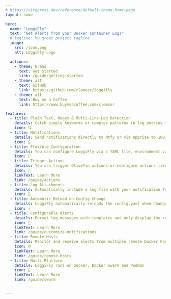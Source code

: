 ```yaml
---
# https://vitepress.dev/reference/default-theme-home-page
layout: home

hero:
  name: "LoggiFly"
  text: "Get Alerts from your Docker Container Logs"
  # tagline: My great project tagline
  image:
    src: /icon.png
    alt: LoggiFly Logo

  actions:
    - theme: brand
      text: Get Started  
      link: /guide/getting-started
    - theme: alt
      text: GitHub
      link: https://github.com/clemcer/loggifly
    - theme: alt
      text: Buy me a Coffee
      link: https://www.buymeacoffee.com/clemcer

features:
  - title: Plain Text, Regex & Multi-Line Log Detection
    details: Catch simple keywords or complex patterns in log entries that span multiple lines.
    icon: 🔍
  - title: Notifications
    details: Send notifications directly to Ntfy or via Apprise to 100+ different services (Slack, Discord, Telegram) or even to your own custom endpoint.
    icon: 🚨
  - title: Flexible Configuration
    details: You can configure LoggiFly via a YAML file, environment variables or in the Docker labels of the container you want to monitor.
    icon: 🔧
  - title: Trigger Actions
    details: You can trigger OliveTin actions or configure actions like restart or stop for your containers.
    icon: 🎯
    linkText: Learn More
    link: /guide/actions
  - title: Log Attachments
    details: Automatically include a log file with your notification for better context.
    icon: 📁
  - title: Automatic Reload on Config Change
    details: LoggiFly automatically reloads the config.yaml when changes are detected.
    icon: ⚡
  - title: Configurable Alerts
    details: Format log messages with templates and only display the relevant information.
    icon: 📝
    linkText: Learn More
    link: /guide/customize-notifications
  - title: Remote Hosts
    details: Monitor and receive alerts from multiple remote Docker hosts.
    icon: 🌐
    linkText: Learn More
    link: /guide/remote-hosts
  - title: Multi-Platform
    details: LoggiFly runs on Docker, Docker Swarm and Podman
    icon: 🐳
    linkText: Learn More
    link: /guide/swarm


---
```


